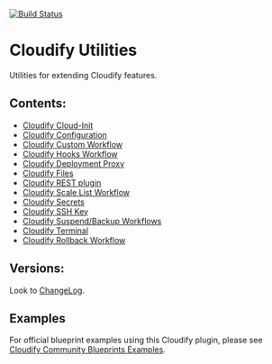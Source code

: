 [![Build Status](https://circleci.com/gh/cloudify-incubator/cloudify-utilities-plugin.svg?style=shield&circle-token=:circle-token)](https://circleci.com/gh/cloudify-incubator/cloudify-utilities-plugin)

# Cloudify Utilities

Utilities for extending Cloudify features.


## Contents:

- [Cloudify Cloud-Init](cloudify_cloudinit/README.md)
- [Cloudify Configuration](cloudify_configuration/README.md)
- [Cloudify Custom Workflow](cloudify_custom_workflow/README.md)
- [Cloudify Hooks Workflow](cloudify_hooks_workflow/README.md)
- [Cloudify Deployment Proxy](cloudify_deployment_proxy/README.md)
- [Cloudify Files](cloudify_files/README.md)
- [Cloudify REST plugin](cloudify_rest/README.md)
- [Cloudify Scale List Workflow](cloudify_scalelist/README.md)
- [Cloudify Secrets](cloudify_secrets/README.md)
- [Cloudify SSH Key](cloudify_ssh_key/README.md)
- [Cloudify Suspend/Backup Workflows](cloudify_suspend/README.md)
- [Cloudify Terminal](cloudify_terminal/README.md)
- [Cloudify Rollback Workflow](cloudify_rollback_workflow/README.md)

## Versions:

Look to [ChangeLog](CHANGELOG.txt).


## Examples

For official blueprint examples using this Cloudify plugin, please see [Cloudify Community Blueprints Examples](https://github.com/cloudify-community/blueprint-examples/).
